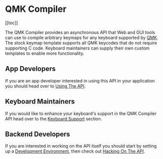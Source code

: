 # QMK Compiler

[[toc]]

The QMK Compiler provides an asynchronous API that Web and GUI tools can use to compile arbitrary keymaps for any keyboard supported by [QMK](http://qmk.fm/). The stock keymap template supports all QMK keycodes that do not require supporting C code. Keyboard maintainers can supply their own custom templates to enable more functionality.

## App Developers

If you are an app developer interested in using this API in your application you should head over to [Using The API](api_docs.html).

## Keyboard Maintainers

If you would like to enhance your keyboard's support in the QMK Compiler API head over to the [Keyboard Support](keyboard_support.md) section.

## Backend Developers

If you are interested in working on the API itself you should start by setting up a [Development Environment](development_environment.md), then check out [Hacking On The API](development_overview.md).
